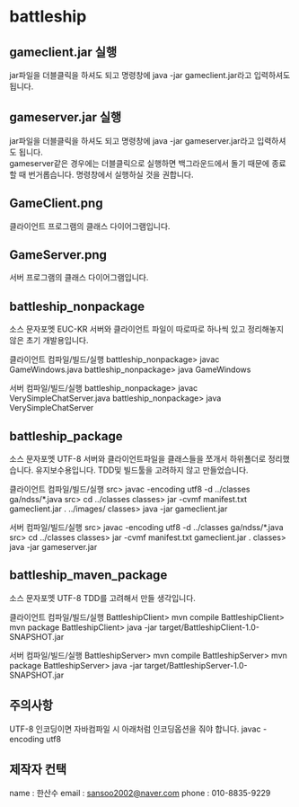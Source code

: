 ﻿battleship
=========

gameclient.jar 실행
------------------
jar파일을 더블클릭을 하셔도 되고 명령창에 java -jar gameclient.jar라고 입력하셔도 됩니다.

gameserver.jar 실행
-------------------
jar파일을 더블클릭을 하셔도 되고 명령창에 java -jar gameserver.jar라고 입력하셔도 됩니다.<br>
gameserver같은 경우에는 더블클릭으로 실행하면 백그라운드에서 돌기 때문에 종료할 때 번거롭습니다.
 명령창에서 실행하실 것을 권합니다.

GameClient.png
---------------
클라이언트 프로그램의 클래스 다이어그램입니다.

GameServer.png
---------------
서버 프로그램의 클래스 다이어그램입니다.

battleship_nonpackage
------------------
소스 문자포멧 EUC-KR
서버와 클라이언트 파일이 따로따로 하나씩 있고 정리해놓지 않은 초기 개발용입니다.

클라이언트 컴파일/빌드/실행
battleship_nonpackage> javac GameWindows.java
battleship_nonpackage> java GameWindows

서버 컴파일/빌드/실행
battleship_nonpackage> javac VerySimpleChatServer.java
battleship_nonpackage> java VerySimpleChatServer

battleship_package
------------------
소스 문자포멧 UTF-8
서버와 클라이언트파일을 클래스들을 쪼개서 하위폴더로 정리했습니다. 유지보수용입니다. TDD및 빌드툴을 고려하지 않고 만들었습니다.

클라이언트 컴파일/빌드/실행
src> javac -encoding utf8 -d ../classes ga/ndss/*.java
src> cd ../classes
classes> jar -cvmf manifest.txt gameclient.jar . ../images/
classes> java -jar gameclient.jar

서버 컴파일/빌드/실행
src> javac -encoding utf8 -d ../classes ga/ndss/*.java
src> cd ../classes
classes> jar -cvmf manifest.txt gameclient.jar .
classes> java -jar gameserver.jar


battleship_maven_package
------------------
소스 문자포멧 UTF-8
TDD를 고려해서 만들 생각입니다.

클라이언트 컴파일/빌드/실행
BattleshipClient> mvn compile
BattleshipClient> mvn package
BattleshipClient> java -jar target/BattleshipClient-1.0-SNAPSHOT.jar

서버 컴파일/빌드/실행
BattleshipServer> mvn compile
BattleshipServer> mvn package
BattleshipServer> java -jar target/BattleshipServer-1.0-SNAPSHOT.jar

주의사항
-------------------
UTF-8 인코딩이면 자바컴파일 시 아래처럼 인코딩옵션을 줘야 합니다.
javac -encoding utf8

제작자 컨택
-------------------
name : 한산수
email : sansoo2002@naver.com
phone : 010-8835-9229
